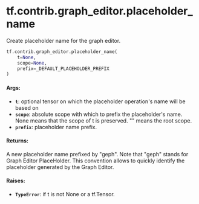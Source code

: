 <div itemscope itemtype="http://developers.google.com/ReferenceObject">
<meta itemprop="name" content="tf.contrib.graph_editor.placeholder_name" />
<meta itemprop="path" content="Stable" />
</div>

# tf.contrib.graph_editor.placeholder_name

Create placeholder name for the graph editor.

``` python
tf.contrib.graph_editor.placeholder_name(
    t=None,
    scope=None,
    prefix=_DEFAULT_PLACEHOLDER_PREFIX
)
```

<!-- Placeholder for "Used in" -->


#### Args:


* <b>`t`</b>: optional tensor on which the placeholder operation's name will be based
  on
* <b>`scope`</b>: absolute scope with which to prefix the placeholder's name. None
  means that the scope of t is preserved. "" means the root scope.
* <b>`prefix`</b>: placeholder name prefix.

#### Returns:

A new placeholder name prefixed by "geph". Note that "geph" stands for
  Graph Editor PlaceHolder. This convention allows to quickly identify the
  placeholder generated by the Graph Editor.


#### Raises:


* <b>`TypeError`</b>: if t is not None or a tf.Tensor.